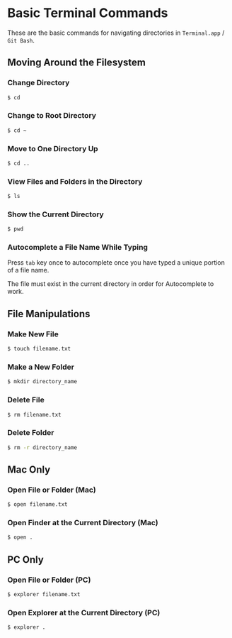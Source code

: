 # Basic Terminal Commands

These are the basic commands for navigating directories in `Terminal.app` / `Git Bash`.

## Moving Around the Filesystem

### Change Directory

```bash
$ cd
```

### Change to Root Directory

```bash
$ cd ~
```

### Move to One Directory Up

```bash
$ cd ..
```


### View Files and Folders in the Directory

```bash
$ ls
```

### Show the Current Directory

```bash
$ pwd
```

### Autocomplete a File Name While Typing

Press `tab` key once to autocomplete once you have typed a unique portion of a file name.

The file must exist in the current directory in order for Autocomplete to work.

## File Manipulations

### Make New File

```bash
$ touch filename.txt
```

### Make a New Folder

```bash
$ mkdir directory_name
```

### Delete File

```bash
$ rm filename.txt
```

### Delete Folder

```bash
$ rm -r directory_name
```

## Mac Only

### Open File or Folder (Mac)

```bash
$ open filename.txt
```

### Open Finder at the Current Directory (Mac)

```bash
$ open .
```

## PC Only

### Open File or Folder (PC)

```bash
$ explorer filename.txt
```

### Open Explorer at the Current Directory (PC)

```bash
$ explorer .
```
